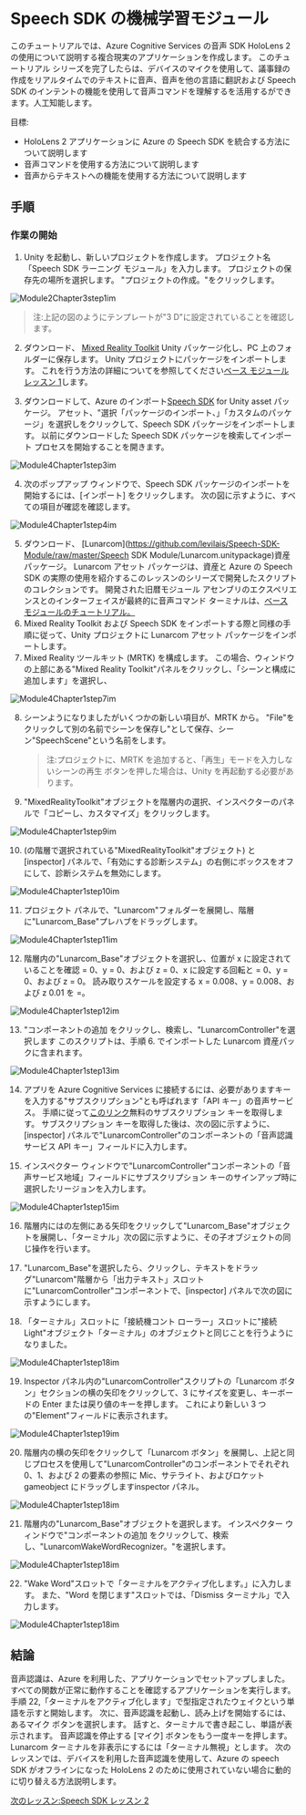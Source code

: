 # <a name="speech-sdk-learning-module"></a>Speech SDK の機械学習モジュール

このチュートリアルでは、Azure Cognitive Services の音声 SDK HoloLens 2 の使用について説明する複合現実のアプリケーションを作成します。 このチュートリアル シリーズを完了したらは、デバイスのマイクを使用して、議事録の作成をリアルタイムでのテキストに音声、音声を他の言語に翻訳および Speech SDK のインテントの機能を使用して音声コマンドを理解するを活用するができます。人工知能します。

目標:

- HoloLens 2 アプリケーションに Azure の Speech SDK を統合する方法について説明します
- 音声コマンドを使用する方法について説明します
- 音声からテキストへの機能を使用する方法について説明します

## <a name="instructions"></a>手順

### <a name="getting-started"></a>作業の開始

1. Unity を起動し、新しいプロジェクトを作成します。 プロジェクト名「Speech SDK ラーニング モジュール」を入力します。 プロジェクトの保存先の場所を選択します。 "プロジェクトの作成。"をクリックします。

![Module2Chapter3step1im](images/module4chapter1step1im.PNG)

> 注:上記の図のようにテンプレートが"3 D"に設定されていることを確認します。

2. ダウンロード、 [Mixed Reality Toolkit](https://github.com/microsoft/MixedRealityToolkit-Unity/releases/download/v2.0.0-RC2/Microsoft.MixedReality.Toolkit.Unity.Foundation-v2.0.0-RC2.unitypackage) Unity パッケージ化し、PC 上のフォルダーに保存します。 Unity プロジェクトにパッケージをインポートします。 これを行う方法の詳細についてを参照してください[ベース モジュール レッスン 1](mrlearning-base-ch1.md)します。 

3. ダウンロードして、Azure のインポート[Speech SDK](https://aka.ms/csspeech/unitypackage) for Unity asset パッケージ。 アセット、"選択「パッケージのインポート、」「カスタムのパッケージ」を選択しをクリックして、Speech SDK パッケージをインポートします。 以前にダウンロードした Speech SDK パッケージを検索してインポート プロセスを開始することを開きます。 

![Module4Chapter1step3im](images/module4chapter1step3im.PNG)

4. 次のポップアップ ウィンドウで、Speech SDK パッケージのインポートを開始するには、[インポート] をクリックします。 次の図に示すように、すべての項目が確認を確認します。

![Module4Chapter1step4im](images/module4chapter1step4im.PNG)


5. ダウンロード、 [Lunarcom](https://github.com/levilais/Speech-SDK-Module/raw/master/Speech SDK Module/Lunarcom.unitypackage)資産パッケージ。 Lunarcom アセット パッケージは、資産と Azure の Speech SDK の実際の使用を紹介するこのレッスンのシリーズで開発したスクリプトのコレクションです。 開発された旧暦モジュール アセンブリのエクスペリエンスとのインターフェイスが最終的に音声コマンド ターミナルは、[ベース モジュールのチュートリアル。](mrlearning-base-ch6.md)
6. Mixed Reality Toolkit および Speech SDK をインポートする際と同様の手順に従って、Unity プロジェクトに Lunarcom アセット パッケージをインポートします。
7. Mixed Reality ツールキット (MRTK) を構成します。 この場合、ウィンドウの上部にある"Mixed Reality Toolkit"パネルをクリックし、「シーンと構成に追加します」を選択し、

![Module4Chapter1step7im](images/module4chapter1step7im.PNG)

8. シーンようになりましたがいくつかの新しい項目が、MRTK から。 "File"をクリックして別の名前でシーンを保存し"として保存、シーン"SpeechScene"という名前をします。 

   > 注:プロジェクトに、MRTK を追加すると、「再生」モードを入力しないシーンの再生 ボタンを押した場合は、Unity を再起動する必要があります。 

9. "MixedRealityToolkit"オブジェクトを階層内の選択、インスペクターのパネルで「コピーし、カスタマイズ」をクリックします。

![Module4Chapter1step9im](images/module4chapter1step9im.PNG)

10. (の階層で選択されている"MixedRealityToolkit"オブジェクト) と [inspector] パネルで、「有効にする診断システム」の右側にボックスをオフにして、診断システムを無効にします。

![Module4Chapter1step10im](images/module4chapter1step10im.PNG)

11. プロジェクト パネルで、"Lunarcom"フォルダーを展開し、階層に"Lunarcom_Base"プレハブをドラッグします。

![Module4Chapter1step11im](images/module4chapter1step11im.PNG)

12. 階層内の"Lunarcom_Base"オブジェクトを選択し、位置が x に設定されていることを確認 = 0、y = 0、および z = 0、x に設定する回転と = 0、y = 0、および z = 0。 読み取りスケールを設定する x = 0.008、y = 0.008、および z 0.01 を =。

![Module4Chapter1step12im](images/module4chapter1step12im.PNG)

13. "コンポーネントの追加 をクリックし、検索し、"LunarcomController"を選択します このスクリプトは、手順 6. でインポートした Lunarcom 資産パックに含まれます。

![Module4Chapter1step13im](images/module4chapter1step13im.PNG)

14. アプリを Azure Cognitive Services に接続するには、必要がありますキーを入力する"サブスクリプション"とも呼ばれます「API キー」の音声サービス。 手順に従って[このリンク](https://docs.microsoft.com/en-us/azure/cognitive-services/speech-service/get-started)無料のサブスクリプション キーを取得します。 サブスクリプション キーを取得した後は、次の図に示すように、[inspector] パネルで"LunarcomController"のコンポーネントの「音声認識サービス API キー」フィールドに入力します。

15. インスペクター ウィンドウで"LunarcomController"コンポーネントの「音声サービス地域」フィールドにサブスクリプション キーのサインアップ時に選択したリージョンを入力します。

![Module4Chapter1step15im](images/module4chapter1step15im.PNG)

16. 階層内にはの左側にある矢印をクリックして"Lunarcom_Base"オブジェクトを展開し、「ターミナル」次の図に示すように、その子オブジェクトの同じ操作を行います。

17. "Lunarcom_Base"を選択したら、クリックし、テキストをドラッグ"Lunarcom"階層から「出力テキスト」スロットに"LunarcomController"コンポーネントで、[inspector] パネルで次の図に示すようにします。
18. 「ターミナル」スロットに「接続機コント ローラー」スロットに"接続 Light"オブジェクト「ターミナル」のオブジェクトと同じことを行うようになりました。

![Module4Chapter1step18im](images/module4chapter1step18im.PNG)

19. Inspector パネル内の"LunarcomController"スクリプトの「Lunarcom ボタン」セクションの横の矢印をクリックして、3 にサイズを変更し、キーボードの Enter または戻り値のキーを押します。 これにより新しい 3 つの"Element"フィールドに表示されます。

![Module4Chapter1step19im](images/module4chapter1step19im.PNG)

20. 階層内の横の矢印をクリックして「Lunarcom ボタン」を展開し、上記と同じプロセスを使用して"LunarcomController"のコンポーネントでそれぞれ 0、1、および 2 の要素の参照に Mic、サテライト、およびロケット gameobject にドラッグしますinspector パネル。 

![Module4Chapter1step18im](images/module4chapter1step20im.PNG)

21. 階層内の"Lunarcom_Base"オブジェクトを選択します。 インスペクター ウィンドウで"コンポーネントの追加 をクリックして、検索し、"LunarcomWakeWordRecognizer。"を選択します。

![Module4Chapter1step18im](images/module4chapter1step21im.PNG)

22. "Wake Word"スロットで「ターミナルをアクティブ化します。」に入力します。 また、"Word を閉じます"スロットでは、「Dismiss ターミナル」で入力します。

![Module4Chapter1step18im](images/module4chapter1step22im.PNG)

## <a name="congratulations"></a>結論

音声認識は、Azure を利用した、アプリケーションでセットアップしました。 すべての関数が正常に動作することを確認するアプリケーションを実行します。 手順 22,「ターミナルをアクティブ化します」で型指定されたウェイクという単語を示すと開始します。 次に、音声認識を起動し、読み上げを開始するには、あるマイク ボタンを選択します。 話すと、ターミナルで書き起こし、単語が表示されます。 音声認識を停止する [マイク] ボタンをもう一度キーを押します。 Lunarcom ターミナルを非表示にするには「ターミナル無視」とします。 次のレッスンでは、デバイスを利用した音声認識を使用して、Azure の speech SDK がオフラインになった HoloLens 2 のために使用されていない場合に動的に切り替える方法説明します。

[次のレッスン:Speech SDK レッスン 2](mrlearning-speechSDK-ch2.md)

